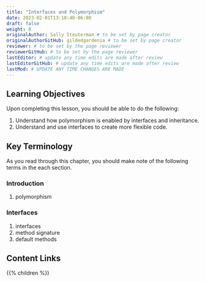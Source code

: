 ```yaml
---
title: "Interfaces and Polymorphism"
date: 2023-02-01T13:10:40-06:00
draft: false
weight: 8
originalAuthor: Sally Steuterman # to be set by page creator
originalAuthorGitHub: gildedgardenia # to be set by page creator
reviewer: # to be set by the page reviewer
reviewerGitHub: # to be set by the page reviewer
lastEditor: # update any time edits are made after review
lastEditorGitHub: # update any time edits are made after review
lastMod: # UPDATE ANY TIME CHANGES ARE MADE
---
```


## Learning Objectives

Upon completing this lesson, you should be able to do the following:

1. Understand how polymorphism is enabled by interfaces and inheritance.
1. Understand and use interfaces to create more flexible code. 

## Key Terminology

As you read through this chapter, you should make note of the following terms in the each section.

### Introduction

1. polymorphism

### Interfaces

1. interfaces
1. method signature
1. default methods

## Content Links

{{% children %}}
